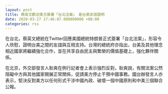 ```yaml
---
layout: post
title: 蔡英文歡迎美方簽署「台北法案」　是台美友誼證明
date: 2020-03-27 17:46:07.000000000 +08:00
categories: rss
---
```


在台北，蔡英文總統在Twitter回應美國總統特朗普正式簽署「台北法案」，形容令人欣慰，證明台美之間的友誼與互相支持。台灣的總統府亦指出，台美及其他理念相近國家將繼續強化合作，並在共享自由民主與繁榮的價值基礎上，強化夥伴關係。

在北京，外交部發言人耿爽在例行記者會上表示強烈反對。耿爽說，有關法案公然阻礙中方與其他國家開展正常關係，促請美方停止干預中國事務。國台辦發言人亦表示，堅決反對美方以任何形式干涉中國內政、破壞一個中國原則和中美三個聯合公報。
